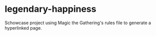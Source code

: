 # legendary-happiness

Schowcase project using Magic the Gathering's rules file to generate a hyperlinked page.

